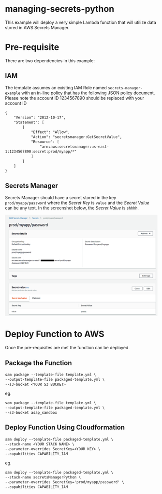 # managing-secrets-python

This example will deploy a very simple Lambda function that will utilize data stored in AWS Secrets Manager.

# Pre-requisite

There are two dependencies in this example:

## IAM

The template assumes an existing IAM Role named `secrets-manager-example` with an in-line policy that has the following JSON policy document.  Please note the account ID 1234567890 should be replaced with your account ID

```
{
    "Version": "2012-10-17",
    "Statement": [
        {
            "Effect": "Allow",
            "Action": "secretsmanager:GetSecretValue",
            "Resource": [
                "arn:aws:secretsmanager:us-east-1:1234567890:secret:prod/myapp/*"
            ]
        }
    ]
}
```

## Secrets Manager

Secrets Manager should have a secret stored in the key `prod/myapp/password` where the *Secret Key* is `value` and the *Secret Value* can be any text.  In the screenshot below, the *Secret Value* is `shhhh`.

![Secrets Manager](images/security-manager-1.png)

# Deploy Function to AWS

Once the pre-requisites are met the function can be deployed.

## Package the Function

```
sam package --template-file template.yml \
--output-template-file packaged-template.yml \
--s3-bucket <YOUR S3 BUCKET>
```

eg.

```
sam package --template-file template.yml \
--output-template-file packaged-template.yml \
--s3-bucket asap_sandbox
```

## Deploy Function Using Cloudformation

```
sam deploy --template-file packaged-template.yml \
--stack-name <YOUR STACK NAME> \
--parameter-overrides SecretKey=<YOUR KEY> \
--capabilities CAPABILITY_IAM
```

eg.

```
sam deploy --template-file packaged-template.yml \
--stack-name secretsManagerPython \
--parameter-overrides SecretKey='prod/myapp/password' \
--capabilities CAPABILITY_IAM
```
